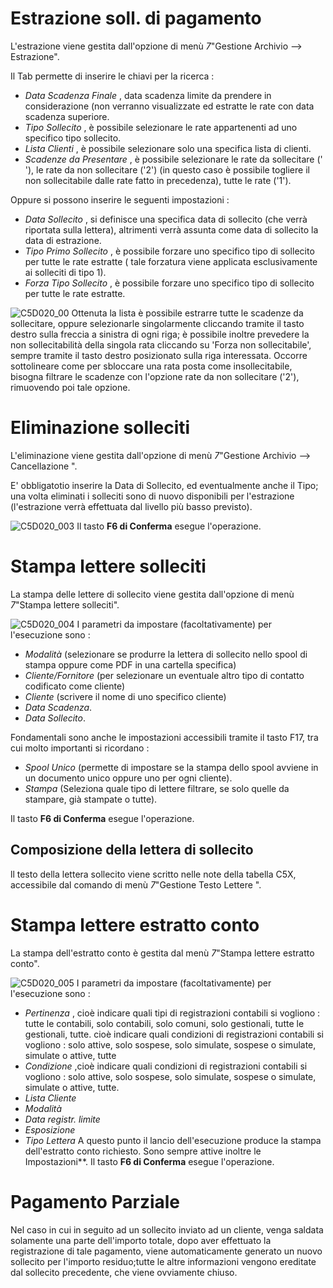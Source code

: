 # Estrazione soll. di pagamento

L'estrazione viene gestita dall'opzione di menù _7_"Gestione Archivio --> Estrazione".

Il Tab permette di inserire le chiavi per la ricerca : 
 * _Data Scadenza Finale_ , data scadenza limite da prendere in considerazione (non verranno visualizzate ed estratte le rate con data scadenza superiore.
 * _Tipo Sollecito_ , è possibile selezionare le rate appartenenti ad uno specifico tipo sollecito.
 * _Lista Clienti_ , è possibile selezionare solo una specifica lista di clienti.
 * _Scadenze da Presentare_ , è possibile selezionare le rate da sollecitare (' '), le rate da non sollecitare ('2') (in questo caso è possibile togliere il non sollecitabile dalle rate fatto in precedenza), tutte le rate ('1').

Oppure si possono inserire le seguenti impostazioni : 
 * _Data Sollecito_ , si definisce una specifica data di sollecito (che verrà riportata sulla lettera), altrimenti verrà assunta come data di sollecito la data di estrazione.
 * _Tipo Primo Sollecito_ , è possibile forzare uno specifico tipo di sollecito per tutte le rate estratte ( tale forzatura viene applicata esclusivamente ai solleciti di tipo 1).
 * _Forza Tipo Sollecito_ , è possibile forzare uno specifico tipo di sollecito per tutte le rate estratte.

![C5D020_00](http://localhost:3000/immagini/C5D020_02/C5D020_00.png)
Ottenuta la lista è possibile estrarre tutte le scadenze da sollecitare, oppure selezionarle singolarmente cliccando tramite il tasto destro sulla freccia a sinistra di ogni riga; è possibile inoltre prevedere la non sollecitabilità della singola rata cliccando su 'Forza non sollecitabile', sempre tramite il tasto destro posizionato sulla riga interessata.
Occorre sottolineare come per sbloccare una rata posta come insollecitabile, bisogna filtrare le scadenze con l'opzione rate da non sollecitare ('2'), rimuovendo poi tale opzione.

# Eliminazione solleciti

L'eliminazione viene gestita dall'opzione di menù _7_"Gestione Archivio --> Cancellazione ".

E' obbligatotio inserire la Data di Sollecito, ed eventualmente anche il Tipo; una volta eliminati i solleciti sono di nuovo disponibili per l'estrazione (l'estrazione verrà effettuata dal livello più basso previsto).

![C5D020_003](http://localhost:3000/immagini/C5D020_02/C5D020_003.png)
Il tasto **F6 di Conferma** esegue l'operazione.

# Stampa lettere solleciti

La stampa delle lettere di sollecito viene gestita dall'opzione di menù _7_"Stampa lettere solleciti".

![C5D020_004](http://localhost:3000/immagini/C5D020_02/C5D020_004.png)
I parametri da impostare (facoltativamente) per l'esecuzione sono : 

 * _Modalità_ (selezionare se produrre la lettera di sollecito nello spool di stampa oppure come PDF in una cartella specifica)
 * _Cliente/Fornitore_ (per selezionare un eventuale altro tipo di contatto codificato come cliente)
 * _Cliente_ (scrivere il nome di uno specifico cliente)
 * _Data Scadenza_.
 * _Data Sollecito_.

Fondamentali sono anche le impostazioni accessibili tramite il tasto F17, tra cui molto importanti si ricordano : 

 * _Spool Unico_ (permette di impostare se la stampa dello spool avviene in un documento unico oppure uno per ogni cliente).
 * _Stampa_ (Seleziona quale tipo di lettere filtrare, se solo quelle da stampare, già stampate o tutte).

Il tasto **F6 di Conferma** esegue l'operazione.

## Composizione della lettera di sollecito

ll testo della lettera sollecito viene scritto nelle note della tabella C5X, accessibile dal comando di menù _7_"Gestione Testo Lettere ".

# Stampa lettere estratto conto

La stampa dell'estratto conto è gestita dal menù _7_"Stampa lettere estratto conto".

![C5D020_005](http://localhost:3000/immagini/C5D020_02/C5D020_005.png)
I parametri da impostare (facoltativamente) per l'esecuzione sono : 

 * _Pertinenza_ , cioè indicare quali tipi di registrazioni contabili si vogliono :  tutte le contabili, solo contabili, solo comuni, solo gestionali, tutte le gestionali, tutte.  cioè indicare quali condizioni di registrazioni contabili si vogliono :  solo attive, solo sospese, solo simulate, sospese o simulate, simulate o attive, tutte
 * _Condizione_ ,cioè indicare quali condizioni di registrazioni contabili si vogliono :  solo attive, solo sospese, solo simulate, sospese o simulate, simulate o attive, tutte.
 * _Lista Cliente_
 * _Modalità_
 * _Data registr. limite_
 * _Esposizione_
 * _Tipo Lettera_
A questo punto il lancio dell'esecuzione produce la stampa dell'estratto conto richiesto. Sono sempre attive inoltre le Impostazioni**. Il tasto **F6 di Conferma** esegue l'operazione.

# Pagamento Parziale

Nel caso in cui in seguito ad un sollecito inviato ad un cliente, venga saldata solamente una parte dell'importo totale, dopo aver effettuato la registrazione di tale pagamento, viene automaticamente generato un nuovo sollecito per l'importo residuo;tutte le altre informazioni vengono ereditate dal sollecito precedente, che viene ovviamente chiuso.
